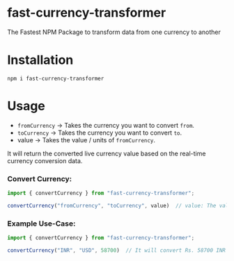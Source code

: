 # fast-currency-transformer
The Fastest NPM Package to transform data from one currency to another

# Installation

```shell
npm i fast-currency-transformer
```

# Usage

- `fromCurrency` -> Takes the currency you want to convert `from`.
- `toCurrency` -> Takes the currency you want to convert `to`.
- value -> Takes the value / units of `fromCurrency`.

It will return the converted live currency value based on the real-time currency conversion data.

### Convert Currency:

```js
import { convertCurrency } from "fast-currency-transformer";

convertCurrency("fromCurrency", "toCurrency", value)  // value: The value of the currency you want to convert from.
```


### Example Use-Case:

```js
import { convertCurrency } from "fast-currency-transformer";

convertCurrency("INR", "USD", 58700)  // It will convert Rs. 58700 INR into Latest value of $ USD
```